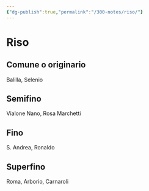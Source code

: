 ```yaml
---
{"dg-publish":true,"permalink":"/300-notes/riso/"}
---
```


# Riso
## Comune o originario
Balilla, Selenio
## Semifino
Vialone Nano, Rosa Marchetti
## Fino
S. Andrea, Ronaldo
## Superfino
Roma, Arborio, Carnaroli